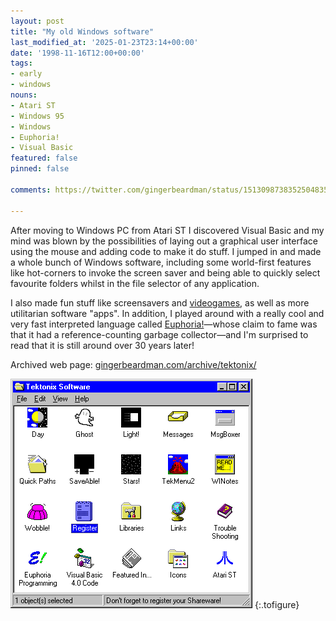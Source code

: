 ```yaml
---
layout: post
title: "My old Windows software"
last_modified_at: '2025-01-23T23:14+00:00'
date: '1998-11-16T12:00+00:00'
tags:
- early
- windows
nouns:
- Atari ST
- Windows 95
- Windows
- Euphoria!
- Visual Basic
featured: false
pinned: false

comments: https://twitter.com/gingerbeardman/status/1513098738352504835

---
```


After moving to Windows PC from Atari ST I discovered Visual Basic and my mind was blown by the possibilities of laying out a graphical user interface using the mouse and adding code to make it do stuff. I jumped in and made a whole bunch of Windows software, including some world-first features like hot-corners to invoke the screen saver and being able to quickly select favourite folders whilst in the file selector of any application.

I also made fun stuff like screensavers and [videogames](/2004/06/20/wire-hang-redux/), as well as more utilitarian software "apps". In addition, I played around with a really cool and very fast interpreted language called [Euphoria!](https://en.wikipedia.org/wiki/Euphoria_(programming_language))—whose claim to fame was that it had a reference-counting garbage collector—and I'm surprised to read that it is still around over 30 years later!

Archived web page: [gingerbeardman.com/archive/tektonix/](https://www.gingerbeardman.com/archive/tektonix/)

![IMG](/images/posts/tektonix-software.png "HTML Image Map navigation menu on my website, ~1996")
{:.tofigure}
